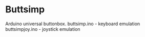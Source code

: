 # Buttsimp
Arduino universal buttonbox.
buttsimp.ino - keyboard emulation
buttsimpjoy.ino - joystick emulation
